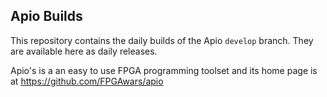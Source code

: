 ## Apio Builds

This repository contains the daily builds of the Apio `develop` branch. They are available here
as daily releases.

Apio's is a an easy to use FPGA programming toolset and its home page is at https://github.com/FPGAwars/apio

